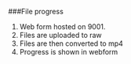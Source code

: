 ###File progress

1. Web form hosted on 9001.
2. Files are uploaded to raw
3. Files are then converted to mp4
4. Progress is shown in webform
